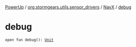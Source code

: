 [PowerUp](../../index.md) / [org.stormgears.utils.sensor_drivers](../index.md) / [NavX](index.md) / [debug](./debug.md)

# debug

`open fun debug(): `[`Unit`](https://kotlinlang.org/api/latest/jvm/stdlib/kotlin/-unit/index.html)
